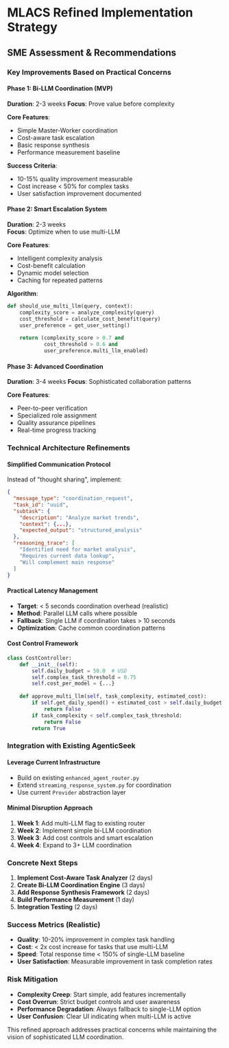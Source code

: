 # MLACS Refined Implementation Strategy
## SME Assessment & Recommendations

### Key Improvements Based on Practical Concerns

#### **Phase 1: Bi-LLM Coordination (MVP)**
**Duration**: 2-3 weeks
**Focus**: Prove value before complexity

**Core Features**:
- Simple Master-Worker coordination
- Cost-aware task escalation
- Basic response synthesis
- Performance measurement baseline

**Success Criteria**:
- 10-15% quality improvement measurable
- Cost increase < 50% for complex tasks
- User satisfaction improvement documented

#### **Phase 2: Smart Escalation System**
**Duration**: 2-3 weeks  
**Focus**: Optimize when to use multi-LLM

**Core Features**:
- Intelligent complexity analysis
- Cost-benefit calculation
- Dynamic model selection
- Caching for repeated patterns

**Algorithm**:
```python
def should_use_multi_llm(query, context):
    complexity_score = analyze_complexity(query)
    cost_threshold = calculate_cost_benefit(query)
    user_preference = get_user_setting()
    
    return (complexity_score > 0.7 and 
            cost_threshold > 0.6 and 
            user_preference.multi_llm_enabled)
```

#### **Phase 3: Advanced Coordination**
**Duration**: 3-4 weeks
**Focus**: Sophisticated collaboration patterns

**Core Features**:
- Peer-to-peer verification
- Specialized role assignment
- Quality assurance pipelines
- Real-time progress tracking

### **Technical Architecture Refinements**

#### **Simplified Communication Protocol**
Instead of "thought sharing", implement:

```json
{
  "message_type": "coordination_request",
  "task_id": "uuid",
  "subtask": {
    "description": "Analyze market trends",
    "context": {...},
    "expected_output": "structured_analysis"
  },
  "reasoning_trace": [
    "Identified need for market analysis",
    "Requires current data lookup",
    "Will complement main response"
  ]
}
```

#### **Practical Latency Management**
- **Target**: < 5 seconds coordination overhead (realistic)
- **Method**: Parallel LLM calls where possible
- **Fallback**: Single LLM if coordination takes > 10 seconds
- **Optimization**: Cache common coordination patterns

#### **Cost Control Framework**
```python
class CostController:
    def __init__(self):
        self.daily_budget = 50.0  # USD
        self.complex_task_threshold = 0.75
        self.cost_per_model = {...}
    
    def approve_multi_llm(self, task_complexity, estimated_cost):
        if self.get_daily_spend() + estimated_cost > self.daily_budget:
            return False
        if task_complexity < self.complex_task_threshold:
            return False
        return True
```

### **Integration with Existing AgenticSeek**

#### **Leverage Current Infrastructure**
- Build on existing `enhanced_agent_router.py`
- Extend `streaming_response_system.py` for coordination
- Use current `Provider` abstraction layer

#### **Minimal Disruption Approach**
1. **Week 1**: Add multi-LLM flag to existing router
2. **Week 2**: Implement simple bi-LLM coordination
3. **Week 3**: Add cost controls and smart escalation
4. **Week 4**: Expand to 3+ LLM coordination

### **Concrete Next Steps**

1. **Implement Cost-Aware Task Analyzer** (2 days)
2. **Create Bi-LLM Coordination Engine** (3 days)
3. **Add Response Synthesis Framework** (2 days)
4. **Build Performance Measurement** (1 day)
5. **Integration Testing** (2 days)

### **Success Metrics (Realistic)**
- **Quality**: 10-20% improvement in complex task handling
- **Cost**: < 2x cost increase for tasks that use multi-LLM
- **Speed**: Total response time < 150% of single-LLM baseline
- **User Satisfaction**: Measurable improvement in task completion rates

### **Risk Mitigation**
- **Complexity Creep**: Start simple, add features incrementally
- **Cost Overrun**: Strict budget controls and user awareness
- **Performance Degradation**: Always fallback to single-LLM option
- **User Confusion**: Clear UI indicating when multi-LLM is active

This refined approach addresses practical concerns while maintaining the vision of sophisticated LLM coordination.